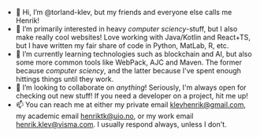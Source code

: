 - 👋 Hi, I’m @torland-klev, but my friends and everyone else calls me Henrik!
- 👀 I’m primarily interested in heavy _computer sciency_-stuff, but I also make really cool websites! Love working with Java/Kotlin and React+TS, but I have written my fair share of code in Python, MatLab, R, etc. 
- 🌱 I’m currently learning technologies such as blockchain and AI, but also some more common tools like WebPack, AJC and Maven. The former because _computer sciency_, and the latter because I've spent enough hittings things until they work.
- 💞️ I’m looking to collaborate on *anything*! Seriously, I'm always open for checking out new stuff! If you need a developer on a project, hit me up!
- 📫 You can reach me at either my private email <klevhenrik@gmail.com>, my academic email <henriktk@uio.no>, or my work email <henrik.klev@visma.com>. I usually respond always, unless I don't.

<!---
torland-klev/torland-klev is a ✨ special ✨ repository because its `README.md` (this file) appears on your GitHub profile.
You can click the Preview link to take a look at your changes.
--->
